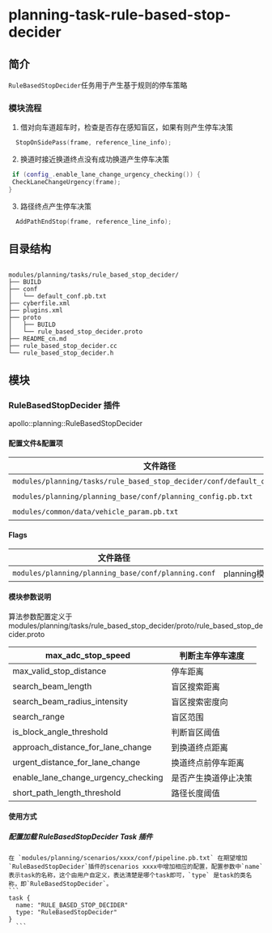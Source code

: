 planning-task-rule-based-stop-decider
============

## 简介

`RuleBasedStopDecider`任务用于产生基于规则的停车策略
### 模块流程

1. 借对向车道超车时，检查是否存在感知盲区，如果有则产生停车决策
  ```c++
    StopOnSidePass(frame, reference_line_info);
  ```
  2. 换道时接近换道终点没有成功换道产生停车决策
   ```c++
    if (config_.enable_lane_change_urgency_checking()) {
    CheckLaneChangeUrgency(frame);
  }
   ```
  3. 路径终点产生停车决策
   ```c++
     AddPathEndStop(frame, reference_line_info);
   ```
  
## 目录结构

```shell

modules/planning/tasks/rule_based_stop_decider/
├── BUILD
├── conf
│   └── default_conf.pb.txt
├── cyberfile.xml
├── plugins.xml
├── proto
│   ├── BUILD
│   └── rule_based_stop_decider.proto
├── README_cn.md
├── rule_based_stop_decider.cc
└── rule_based_stop_decider.h

```

## 模块

### RuleBasedStopDecider 插件

apollo::planning::RuleBasedStopDecider

#### 配置文件&配置项
| 文件路径 | 类型/结构 | <div style="width: 300pt">说明</div> |
| ---- | ---- | ---- |
| `modules/planning/tasks/rule_based_stop_decider/conf/default_conf.pb.txt` | apollo::planning::RuleBasedStopDeciderConfig | RuleBasedStopDecider的默认配置文件 |
| `modules/planning/planning_base/conf/planning_config.pb.txt`                 | `apollo::planning::PlanningConfig`              | planning组件的配置文件               |
|`modules/common/data/vehicle_param.pb.txt`|`apollo::common::VehicleConfig`|车辆底盘配置文件|

#### Flags

| 文件路径                                            |  <div style="width: 300pt">说明</div> |
| --------------------------------------------------- |  ------------------------------------ |
| `modules/planning/planning_base/conf/planning.conf` |  planning模块的flag配置文件           |
 
#### 模块参数说明
  
   算法参数配置定义于modules/planning/tasks/rule_based_stop_decider/proto/rule_based_stop_decider.proto
   
   | max_adc_stop_speed                  | 判断主车停车速度     |
   | ----------------------------------- | -------------------- |
   | max_valid_stop_distance             | 停车距离             |
   | search_beam_length                  | 盲区搜索距离         |
   | search_beam_radius_intensity        | 盲区搜索密度向       |
   | search_range                        | 盲区范围             |
   | is_block_angle_threshold            | 判断盲区阈值         |
   | approach_distance_for_lane_change   | 到换道终点距离       |
   | urgent_distance_for_lane_change     | 换道终点前停车距离   |
   | enable_lane_change_urgency_checking | 是否产生换道停止决策 |
   | short_path_length_threshold         | 路径长度阈值         |

#### 使用方式

##### 配置加载 RuleBasedStopDecider Task 插件

    在 `modules/planning/scenarios/xxxx/conf/pipeline.pb.txt` 在期望增加`RuleBasedStopDecider`插件的scenarios xxxx中增加相应的配置，配置参数中`name` 表示task的名称，这个由用户自定义，表达清楚是哪个task即可，`type` 是task的类名称，即`RuleBasedStopDecider`。
    ```
    task {
      name: "RULE_BASED_STOP_DECIDER"
      type: "RuleBasedStopDecider"
    }
      ```
